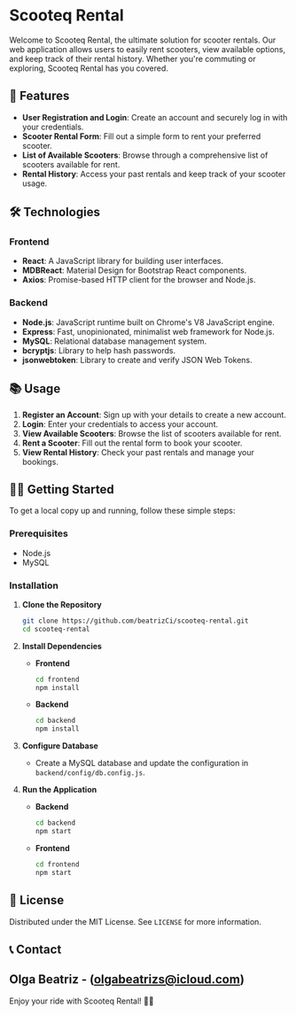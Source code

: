 # Scooteq Rental

Welcome to Scooteq Rental, the ultimate solution for scooter rentals. Our web application allows users to easily rent scooters, view available options, and keep track of their rental history. Whether you're commuting or exploring, Scooteq Rental has you covered.

## 🚀 Features

- **User Registration and Login**: Create an account and securely log in with your credentials.
- **Scooter Rental Form**: Fill out a simple form to rent your preferred scooter.
- **List of Available Scooters**: Browse through a comprehensive list of scooters available for rent.
- **Rental History**: Access your past rentals and keep track of your scooter usage.

## 🛠️ Technologies

### Frontend
- **React**: A JavaScript library for building user interfaces.
- **MDBReact**: Material Design for Bootstrap React components.
- **Axios**: Promise-based HTTP client for the browser and Node.js.

### Backend
- **Node.js**: JavaScript runtime built on Chrome's V8 JavaScript engine.
- **Express**: Fast, unopinionated, minimalist web framework for Node.js.
- **MySQL**: Relational database management system.
- **bcryptjs**: Library to help hash passwords.
- **jsonwebtoken**: Library to create and verify JSON Web Tokens.

## 📚 Usage

1. **Register an Account**: Sign up with your details to create a new account.
2. **Login**: Enter your credentials to access your account.
3. **View Available Scooters**: Browse the list of scooters available for rent.
4. **Rent a Scooter**: Fill out the rental form to book your scooter.
5. **View Rental History**: Check your past rentals and manage your bookings.

## 🚴‍♂️ Getting Started

To get a local copy up and running, follow these simple steps:

### Prerequisites

- Node.js
- MySQL

### Installation

1. **Clone the Repository**
    ```bash
    git clone https://github.com/beatrizCi/scooteq-rental.git
    cd scooteq-rental
    ```

2. **Install Dependencies**
    - **Frontend**
        ```bash
        cd frontend
        npm install
        ```
    - **Backend**
        ```bash
        cd backend
        npm install
        ```

3. **Configure Database**
    - Create a MySQL database and update the configuration in `backend/config/db.config.js`.

4. **Run the Application**
    - **Backend**
        ```bash
        cd backend
        npm start
        ```
    - **Frontend**
        ```bash
        cd frontend
        npm start
        ```
## 📄 License

Distributed under the MIT License. See `LICENSE` for more information.

## 📞 Contact

Olga Beatriz - (olgabeatrizs@icloud.com)
---

Enjoy your ride with Scooteq Rental! 🚀🛴


